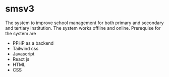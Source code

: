 # smsv3
The system to improve school management for both primary and secondary and tertiary institution.
The system works offline and online.
Prerequise for the system are 
- PPHP as a backend
- Tailwind css
- Javascript
- React js
- HTML
- CSS
 
 
 
 
